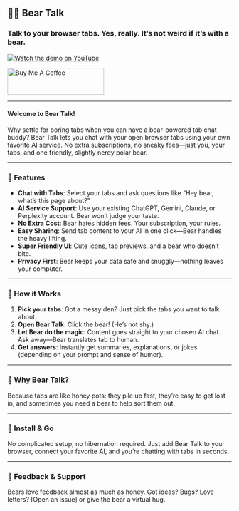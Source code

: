 ## 🐻‍❄️ Bear Talk

### Talk to your browser tabs. Yes, really. It’s not weird if it’s with a bear.

[![Watch the demo on YouTube](https://img.youtube.com/vi/te0KYbN8FzQ/0.jpg)](https://www.youtube.com/watch?v=te0KYbN8FzQ)

<a href="https://buymeacoffee.com/riiiiiiiiiina" target="_blank"><img src="https://cdn.buymeacoffee.com/buttons/v2/default-blue.png" alt="Buy Me A Coffee" style="height: 60px !important;width: 217px !important;" ></a>

---

#### Welcome to **Bear Talk**!

Why settle for boring tabs when you can have a bear-powered tab chat buddy? Bear Talk lets you chat with your open browser tabs using your own favorite AI service. No extra subscriptions, no sneaky fees—just you, your tabs, and one friendly, slightly nerdy polar bear.

---

### 🧸 Features

- **Chat with Tabs**: Select your tabs and ask questions like “Hey bear, what’s this page about?”
- **AI Service Support**: Use your existing ChatGPT, Gemini, Claude, or Perplexity account. Bear won’t judge your taste.
- **No Extra Cost**: Bear hates hidden fees. Your subscription, your rules.
- **Easy Sharing**: Send tab content to your AI in one click—Bear handles the heavy lifting.
- **Super Friendly UI**: Cute icons, tab previews, and a bear who doesn’t bite.
- **Privacy First**: Bear keeps your data safe and snuggly—nothing leaves your computer.

---

### 🐾 How it Works

1. **Pick your tabs**: Got a messy den? Just pick the tabs you want to talk about.
2. **Open Bear Talk**: Click the bear! (He’s not shy.)
3. **Let Bear do the magic**: Content goes straight to your chosen AI chat. Ask away—Bear translates tab to human.
4. **Get answers**: Instantly get summaries, explanations, or jokes (depending on your prompt and sense of humor).

---

### 🧃 Why Bear Talk?

Because tabs are like honey pots: they pile up fast, they’re easy to get lost in, and sometimes you need a bear to help sort them out.

---

### 🐻 Install & Go

No complicated setup, no hibernation required. Just add Bear Talk to your browser, connect your favorite AI, and you’re chatting with tabs in seconds.

---

### 🍯 Feedback & Support

Bears love feedback almost as much as honey. Got ideas? Bugs? Love letters? \[Open an issue] or give the bear a virtual hug.
